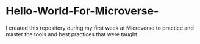 # Hello-World-For-Microverse-
I created this repository during my first week at Microverse to practice and master the tools and best practices that were taught
